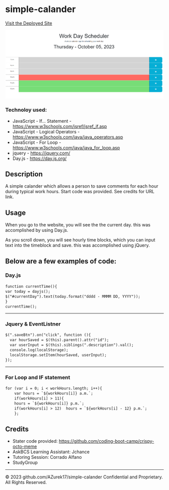 # simple-calander

[Visit the Deployed Site](https://azurek17.github.io/simple-calander/)

![simple-calander](Screenshot.png)

### Technoloy used:
* JavaScript - If... Statement - https://www.w3schools.com/jsref/jsref_if.asp
* JavaScript - Logical Operators - https://www.w3schools.com/java/java_operators.asp
* JavaScript - For Loop - https://www.w3schools.com/java/java_for_loop.asp
* jquery - https://jquery.com/
* Day.js - https://day.js.org/

## Description

A simple calander which allows a person to save comments for each hour during typical work hours.  Start code was provided. See credits for URL link. 

## Usage
When you go to the website, you will see the the current day. this was accomplished by using Day.js.

As you scroll down, you will see hourly time blocks, which you can input text into the timeblock and save.  this was accomplished using jQuery.   

Below are a few examples of code:
 -------------------------------

### Day.js


    function currentTime(){
    var today = dayjs();
    $("#currentDay").text(today.format("dddd - MMMM DD, YYYY"));
    }
    currentTime();


 -------------------------------

### Jquery & EventListner


    $(".saveBtn").on("click", function (){
      var hourSaved = $(this).parent().attr("id");
      var userInput = $(this).siblings(".description").val();
      console.log(localStorage);
      localStorage.setItem(hourSaved, userInput);
    });


 -------------------------------

### For Loop and IF statement


    for (var i = 0; i < workHours.length; i++){
        var hours = `${workHours[i]} a.m.`;
        if(workHours[i] > 11){
        hours = `${workHours[i]} p.m.`;
        if(workHours[i] > 12)  hours = `${workHours[i] - 12} p.m.`;
        };



## Credits
* Stater code provided: https://github.com/coding-boot-camp/crispy-octo-meme
* AskBCS Learning Assistant: Jchance
* Tutoring Session: Corrado Alfano
* StudyGroup


----------------------------------------------------------------------------------
© 2023 github.com/AZurek17/simple-calander Confidential and Proprietary. All Rights Reserved.


